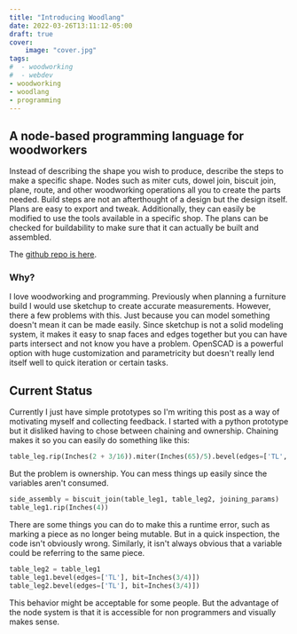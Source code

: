 ```yaml
---
title: "Introducing Woodlang"
date: 2022-03-26T13:11:12-05:00
draft: true
cover:
    image: "cover.jpg"
tags:
#  - woodworking
#  - webdev
- woodworking
- woodlang
- programming
---
```


## A node-based programming language for woodworkers

Instead of describing the shape you wish to produce, describe the steps to make a specific shape. 
Nodes such as miter cuts, dowel join, biscuit join, plane, route, and other woodworking operations all you to create the parts needed.
Build steps are not an afterthought of a design but the design itself.
Plans are easy to export and tweak.
Additionally, they can easily be modified to use the tools available in a specific shop.
The plans can be checked for buildability to make sure that it can actually be built and assembled.

The [github repo is here](https://github.com/matthewfcarlson/woodlang).

### Why?

I love woodworking and programming. 
Previously when planning a furniture build I would use sketchup to create accurate measurements.
However, there a few problems with this. 
Just because you can model something doesn't mean it can be made easily.
Since sketchup is not a solid modeling system, it makes it easy to snap faces and edges together but you can have parts intersect and not know you have a problem.
OpenSCAD is a powerful option with huge customization and parametricity but doesn't really lend itself well to quick iteration or certain tasks.

## Current Status

Currently I just have simple prototypes so I'm writing this post as a way of motivating myself and collecting feedback.
I started with a python prototype but it disliked having to chose between chaining and ownership.
Chaining makes it so you can easily do something like this:
```python
table_leg.rip(Inches(2 + 3/16)).miter(Inches(65)/5).bevel(edges=['TL','TR','BL','BR', bit=Inches(3/4)])
```

But the problem is ownership. 
You can mess things up easily since the variables aren't consumed.
```python
side_assembly = biscuit_join(table_leg1, table_leg2, joining_params)
table_leg1.rip(Inches(4))
```

There are some things you can do to make this a runtime error, such as marking a piece as no longer being mutable.
But in a quick inspection, the code isn't obviously wrong.
Similarly, it isn't always obvious that a variable could be referring to the same piece.
```python
table_leg2 = table_leg1
table_leg1.bevel(edges=['TL'], bit=Inches(3/4)])
table_leg2.bevel(edges=['TL'], bit=Inches(3/4)])
```

This behavior might be acceptable for some people.
But the advantage of the node system is that it is accessible for non programmers and visually makes sense.
